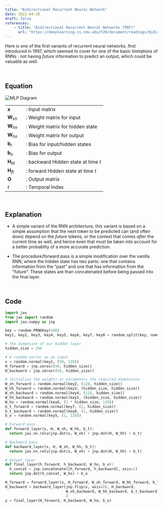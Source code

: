 ```yaml
---
title: "Bidirectional Recurrent Neural Network"
date: 2023-04-20
draft: false
references:
    - title: "Bidirectional Recurrent Neural Networks [PDF]"
      url: "https://deeplearning.cs.cmu.edu/F20/document/readings/Bidirectional%20Recurrent%20Neural%20Networks.pdf"
---
```


Here is one of the first variants of recurrent neural networks, first introduced in 1997, which seemed to cover for one of the basic limitations of RNNs : not having *future* information to predict an output, which could be valuable as well.

<br>

## Equation

![MLP Diagram](/images/brnn.png)

<table style="border-collapse: collapse;">
  <tr>
    <td style="padding-right: 20px; vertical-align: middle;"><strong>x</strong></td>
    <td style="vertical-align: middle;">: Input matrix</td>
  </tr>
  <tr>
    <td style="padding-right: 20px; vertical-align: middle;"><strong>W</strong><i><sub>xh</sub></i></td>
    <td style="vertical-align: middle;">: Weight matrix for input</td>
  </tr>
  <tr>
    <td style="padding-right: 20px; vertical-align: middle;"><strong>W</strong><i><sub>hh</sub></i></td>
    <td style="vertical-align: middle;">: Weight matrix for hidden state</td>
  </tr>
  <tr>
    <td style="padding-right: 20px; vertical-align: middle;"><strong>W</strong><i><sub>ho</sub></i></td>
    <td style="vertical-align: middle;">: Weight matrix for output</td>
  </tr>
  <tr>
    <td style="padding-right: 20px; vertical-align: middle;"><strong>b</strong><sub><i>t</i></sub></td>
    <td style="vertical-align: middle;">: Bias for input/hidden states</td>
  </tr>
  <tr>
    <td style="padding-right: 20px; vertical-align: middle;"><strong>b</strong><sub><i>o</i></sub></td>
    <td style="vertical-align: middle;">: Bias for output</td>
  </tr>
  <tr>
    <td style="padding-right: 20px; vertical-align: middle;"><strong>H</strong><sub><i>bt</i></sub></td>
    <td style="vertical-align: middle;">: backward Hidden state at time <i>t</i></td>
  </tr>
  <tr>
    <td style="padding-right: 20px; vertical-align: middle;"><strong>H</strong><sub><i>ft</i></sub></td>
    <td style="vertical-align: middle;">: forward  Hidden state at time <i>t</i></td>
  </tr>
  <tr>
    <td style="padding-right: 20px; vertical-align: middle;"><strong>O</strong></td>
    <td style="vertical-align: middle;">: Output matrix</td>
  </tr>
  <tr>
    <td style="padding-right: 20px; vertical-align: middle;"><i>t</i></td>
    <td style="vertical-align: middle;">: Temporal Index</td>
  </tr>
</table>

<br>

## Explanation

- A simple variant of the RNN architecture, this variant is based on a simple assumption that the next token to be predicted can (and often does) depend on the *future* tokens, or the context that comes *after* the current time as well, and hence even that must be taken into account for a better probablity of a more accurate prediction.

- The procedure/forward pass is a simple modification over the vanilla RNN, where the hidden state has two parts: one that contains information from the "past" and one that has information from the "future". These states are than concatenated before being passed into the final layer.

<br>

## Code

```python
import jax 
from jax import random
import jax.numpy as jnp

key = random.PRNGKey(100)
key1, key2, key3, key4, key5, key6, key7, key8 = random.split(key, num=8)

# The dimension of our hidden layer
hidden_size = 256

# A random vector as an input
x = random.normal(key1, (50, 128))
H_forward = jnp.zeros((50, hidden_size))
H_backward = jnp.zeros((50, hidden_size))

# Initialise the weights or parameters the required dimensions
W_xh_forward = random.normal(key2, (128, hidden_size))
W_hh_forward = random.normal(key3, (hidden_size, hidden_size))
W_xh_backward = random.normal(key4, (128, hidden_size))
W_hh_backward = random.normal(key5, (hidden_size, hidden_size))
W_ho = random.normal(key6, (2 * hidden_size, 128))
b_t_forward = random.normal(key7, (1, hidden_size))
b_t_backward = random.normal(key8, (1, hidden_size))
b_o = random.normal(key5, (1, 128))

# Forward pass
def forward_layer(x, H, W_xh, W_hh, b_t):
  return jax.nn.relu(jnp.dot(x, W_xh) + jnp.dot(H, W_hh) + b_t)

# Backward pass
def backward_layer(x, H, W_xh, W_hh, b_t):
  return jax.nn.relu(jnp.dot(x, W_xh) + jnp.dot(H, W_hh) + b_t)

# Output layer
def final_layer(h_forward, h_backward, W_ho, b_o):
  h_concat = jnp.concatenate([h_forward, h_backward], axis=1)
  return jnp.dot(h_concat, W_ho) + b_o

H_forward = forward_layer(x, H_forward, W_xh_forward, W_hh_forward, b_t_forward)
H_backward = backward_layer(jnp.flip(x, axis=0), H_backward, 
                            W_xh_backward, W_hh_backward, b_t_backward
                            )
y = final_layer(H_forward, H_backward, W_ho, b_o)
```